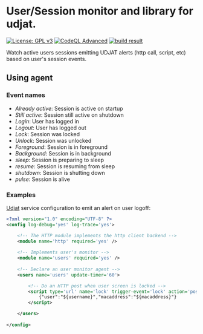 # User/Session monitor and library for udjat.

[![License: GPL v3](https://img.shields.io/badge/License-GPL%20v3-blue.svg)](https://www.gnu.org/licenses/gpl-3.0)
[![CodeQL Advanced](https://github.com/PerryWerneck/libudjatusers/actions/workflows/codeql.yml/badge.svg)](https://github.com/PerryWerneck/libudjatusers/actions/workflows/codeql.yml)
[![build result](https://build.opensuse.org/projects/home:PerryWerneck:udjat/packages/libudjatusers/badge.svg?type=percent)](https://build.opensuse.org/package/show/home:PerryWerneck:udjat/libudjatusers)

Watch active users sessions emitting UDJAT alerts (http call, script, etc) based on user's session events.

## Using agent

### Event names

 * *Already active*: Session is active on startup
 * *Still active*: Session still active on shutdown
 * *Login*: User has logged in
 * *Logout*: User has logged out
 * *Lock*: Session was locked
 * *Unlock*: Session was unlocked
 * *Foreground*: Session is in foreground
 * *Background*: Session is in background
 * *sleep*: Session is preparing to sleep
 * *resume*: Session is resuming from sleep
 * *shutdown*: Session is shutting down
 * *pulse*: Session is alive

### Examples

[Udjat](../../../udjat) service configuration to emit an alert on user logoff:

```xml
<?xml version="1.0" encoding="UTF-8" ?>
<config log-debug='yes' log-trace='yes'>

	<!-- The HTTP module implements the http client backend -->
	<module name='http' required='yes' />
	
	<!-- Implements user's monitor -->
	<module name='users' required='yes' />
	
	<!-- Declare an user monitor agent -->
	<users name='users' update-timer='60'>

		<!-- Do an HTTP post when user screen is locked -->
		<script type='url' name='lock' trigger-event='lock' action='post' url='http://localhost'>
			{"user":"${username}","macaddress":"${macaddress}"}
		</script>

	</users>
	
</config>
```

